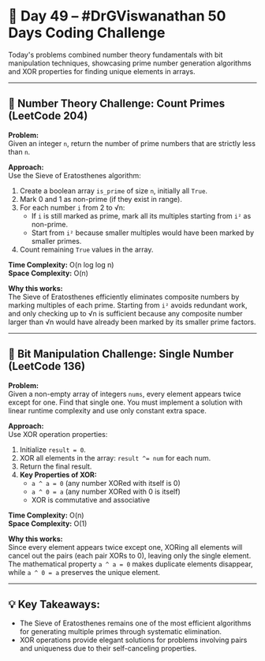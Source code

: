 # 🚀 Day 49 – #DrGViswanathan 50 Days Coding Challenge

Today's problems combined number theory fundamentals with bit manipulation techniques, showcasing prime number generation algorithms and XOR properties for finding unique elements in arrays.

---

## 💫 Number Theory Challenge: Count Primes (LeetCode 204)

**Problem:**  
Given an integer `n`, return the number of prime numbers that are strictly less than `n`.

**Approach:**  
Use the Sieve of Eratosthenes algorithm:
1. Create a boolean array `is_prime` of size `n`, initially all `True`.
2. Mark 0 and 1 as non-prime (if they exist in range).
3. For each number `i` from 2 to √n:
   - If `i` is still marked as prime, mark all its multiples starting from `i²` as non-prime.
   - Start from `i²` because smaller multiples would have been marked by smaller primes.
4. Count remaining `True` values in the array.

**Time Complexity:** O(n log log n)  
**Space Complexity:** O(n)

**Why this works:**  
The Sieve of Eratosthenes efficiently eliminates composite numbers by marking multiples of each prime. Starting from `i²` avoids redundant work, and only checking up to √n is sufficient because any composite number larger than √n would have already been marked by its smaller prime factors.

---

## 💫 Bit Manipulation Challenge: Single Number (LeetCode 136)

**Problem:**  
Given a non-empty array of integers `nums`, every element appears twice except for one. Find that single one. You must implement a solution with linear runtime complexity and use only constant extra space.

**Approach:**  
Use XOR operation properties:
1. Initialize `result = 0`.
2. XOR all elements in the array: `result ^= num` for each num.
3. Return the final result.
4. **Key Properties of XOR:**
   - `a ^ a = 0` (any number XORed with itself is 0)
   - `a ^ 0 = a` (any number XORed with 0 is itself)
   - XOR is commutative and associative

**Time Complexity:** O(n)  
**Space Complexity:** O(1)

**Why this works:**  
Since every element appears twice except one, XORing all elements will cancel out the pairs (each pair XORs to 0), leaving only the single element. The mathematical property `a ^ a = 0` makes duplicate elements disappear, while `a ^ 0 = a` preserves the unique element.

---

## 💡 Key Takeaways:
- The Sieve of Eratosthenes remains one of the most efficient algorithms for generating multiple primes through systematic elimination.
- XOR operations provide elegant solutions for problems involving pairs and uniqueness due to their self-canceling properties.
